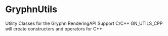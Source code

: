 # GryphnUtils
Utility Classes for the Gryphn RenderingAPI
Support C/C++
GN_UTILS_CPP will create constructors and operators for C++
